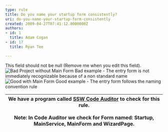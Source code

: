 ```yaml
---
type: rule
title: Do you name your startup form consistently?
uri: do-you-name-your-startup-form-consistently
created: 2009-04-27T07:41:12.0000000Z
authors:
- id: 1
  title: Adam Cogan
- id: 17
  title: Ryan Tee

---
```


 This field should not be null (Remove me when you edit this field). ![Bad Project without Main Form](/Standards/SoftwareDevelopment/RulesToBetterDotNETProjects/PublishingImages/BadMainForm.gif) Bad example - The entry form is not immediately recognizable because of a non standard name ![Good with Main Form](/Standards/SoftwareDevelopment/RulesToBetterDotNETProjects/PublishingImages/GoodMainForm.gif) Good example - The entry form follows the naming convention rule 

| We have a program called [SSW Code Auditor](http&#58;//www.ssw.com.au/ssw/CodeAuditor/Default.aspx#VBMainForm) to check for this rule.<br>            <br>Note: In Code Auditor we check for Form named: Startup, MainService, MainForm and WizardPage. |
| --- |


